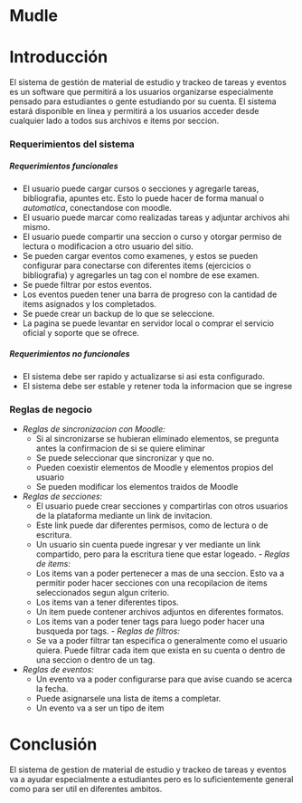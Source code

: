 # Mudle

# Introducción
El sistema de gestión de material de estudio y trackeo de tareas y eventos es un software que permitirá a los usuarios organizarse especialmente pensado para estudiantes o gente estudiando por su cuenta. El sistema estará disponible en línea y permitirá a los usuarios acceder desde cualquier lado a todos sus archivos e items por seccion.
### Requerimientos del sistema
##### Requerimientos funcionales
- El usuario puede cargar cursos o secciones y agregarle tareas, bibliografia, apuntes etc. Esto lo puede hacer de forma manual o *automatica*, conectandose con moodle.
- El usuario puede marcar como realizadas tareas y adjuntar archivos ahi mismo.
- El usuario puede compartir una seccion o curso y otorgar permiso de lectura o modificacion a otro usuario del sitio.
- Se pueden cargar eventos como examenes, y estos se pueden configurar para conectarse con diferentes items (ejercicios o bibliografia) y agregarles un tag con el nombre de ese examen.
- Se puede filtrar por estos eventos.
- Los eventos pueden tener una barra de progreso con la cantidad de items asignados y los completados.
- Se puede crear un backup de lo que se seleccione.
- La pagina se puede levantar en servidor local o comprar el servicio oficial y soporte que se ofrece.

##### Requerimientos no funcionales
- El sistema debe ser rapido y actualizarse si asi esta configurado.
- El sistema debe ser estable y retener toda la informacion que se ingrese

### Reglas de negocio
- *Reglas de sincronizacion con Moodle:*
	- Si al sincronizarse se hubieran eliminado elementos, se pregunta antes la confirmacion de si se quiere eliminar
	- Se puede seleccionar que sincronizar y que no.
	- Pueden coexistir elementos de Moodle y elementos propios del usuario
	- Se pueden modificar los elementos traidos de Moodle
- *Reglas de secciones:*
	- El usuario puede crear secciones y compartirlas con otros usuarios de la plataforma mediante un link de invitacion.
	- Este link puede dar diferentes permisos, como de lectura o de escritura.
	- Un usuario sin cuenta puede ingresar y ver mediante un link compartido, pero para la escritura tiene que estar logeado.
*- Reglas de items:*
	- Los items van a poder pertenecer a mas de una seccion. Esto va a permitir poder hacer secciones con una recopilacion de items seleccionados segun algun criterio.
	- Los items van a tener diferentes tipos.
	- Un item puede contener archivos adjuntos en diferentes formatos.
	- Los items van a poder tener tags para luego poder hacer una busqueda por tags.
*- Reglas de filtros:*
	- Se va a poder filtrar tan especifica o generalmente como el usuario quiera. Puede filtrar cada item que exista en su cuenta o dentro de una seccion o dentro de un tag.
- *Reglas de eventos:*
	- Un evento va a poder configurarse para que avise cuando se acerca la fecha.
	- Puede asignarsele una lista de items a completar.
	- Un evento va a ser un tipo de item
# Conclusión
El sistema de gestion de material de estudio y trackeo de tareas y eventos va a ayudar especialmente a estudiantes pero es lo suficientemente general como para ser util en diferentes ambitos.
